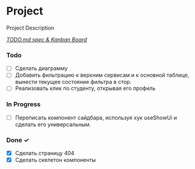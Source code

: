 # Project

Project Description

<em>[TODO.md spec & Kanban Board](https://bit.ly/3fCwKfM)</em>

### Todo

- [ ] Сделать диаграмму
- [ ] Добавить фильтрацию к верхним сервисам и к основной таблице, вынести текущее состояние фильтра в стор.
- [ ] Реализовать клик по студенту, открывая его профиль

### In Progress

- [ ] Переписать компонент сайдбара, используя хук useShowUi и сделать его универсальным.

### Done ✓

- [x] Сделать страницу 404
- [x] Сделать скелетон компоненты
